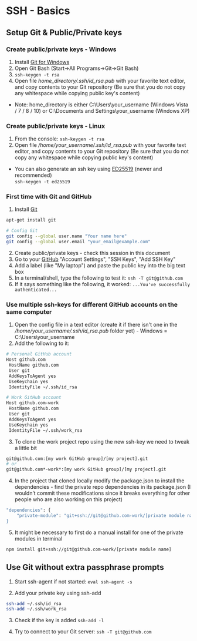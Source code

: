 # SSH - Basics

## Setup Git & Public/Private keys

### Create public/private keys - Windows

1.  Install [Git for Windows](https://gitforwindows.org)
2.  Open Git Bash (Start->All Programs->Git->Git Bash)
3.  `ssh-keygen -t rsa`
4.  Open file _home_directory/.ssh/id_rsa.pub_ with your favorite text editor, and copy contents to your Git repository (Be sure that you do not copy any whitespace while copying public key's content)

-   Note: home_directory is either C:\\Users\\your_username (Windows Vista / 7 / 8 / 10) or C:\\Documents and Settings\\your_username (Windows XP)

### Create public/private keys - Linux

1.  From the console: `ssh-keygen -t rsa`
2.  Open file _/home/your_username/.ssh/id_rsa.pub_ with your favorite text editor, and copy contents to your Git repository (Be sure that you do not copy any whitespace while copying public key's content)

-   You can also generate an ssh key using [ED25519](https://wiki.archlinux.org/title/SSH_keys#Ed25519) (newer and recommended)  
    `ssh-keygen -t ed25519`

### First time with Git and GitHub

1.  Install [Git](https://git-scm.com/download/linux) 

```bash
apt-get install git

# Config Git
git config --global user.name "Your name here"
git config --global user.email "your_email@example.com"
```

2.  Create public/private keys - check this session in this document
3.  Go to your [GitHub](https://github.com)  "Account Settings", "SSH Keys", "Add SSH Key"
4.  Add a label (like "My laptop") and paste the public key into the big text box
5.  In a terminal/shell, type the following to test it: `ssh -T git@github.com`
6.  If it says something like the following, it worked: `...You've successfully authenticated...`

### Use multiple ssh-keys for different GitHub accounts on the same computer

1.  Open the config file in a text editor (create it if there isn't one in the _/home/your_username/.ssh/id_rsa.pub_ folder yet) - Windows = C:\\Users\\your_username
2.  Add the following to it:

```bash
# Personal GitHub account
Host github.com
 HostName github.com
 User git
 AddKeysToAgent yes
 UseKeychain yes
 IdentityFile ~/.ssh/id_rsa

# Work GitHub account
Host github.com-work
 HostName github.com
 User git
 AddKeysToAgent yes
 UseKeychain yes
 IdentityFile ~/.ssh/work_rsa
```

3.  To clone the work project repo using the new ssh-key we need to tweak a little bit

```bash
git@github.com:[my work GitHub group]/[my project].git
# or
git@github.com*-work*:[my work GitHub group]/[my project].git
```

4.  In the project that cloned locally modify the package.json to install the dependencies - find the private repo dependencies in its package.json (I wouldn’t commit these modifications since it breaks everything for other people who are also working on this project)

```bash
"dependencies": {
    "private-module": "git+ssh://git@github.com-work/[private module name].git
}
```

5.  It might be necessary to first do a manual install for one of the private modules in terminal

`npm install git+ssh://git@github.com-work/[private module name]`

## Use Git without extra passphrase prompts

1.  Start ssh-agent if not started:
    `eval ssh-agent -s`

2.  Add your private key using ssh-add

```bash
ssh-add ~/.ssh/id_rsa
ssh-add ~/.ssh/work_rsa
```

3.  Check if the key is added
    `ssh-add -l`

4.  Try to connect to your Git server:
    `ssh -T git@github.com`

